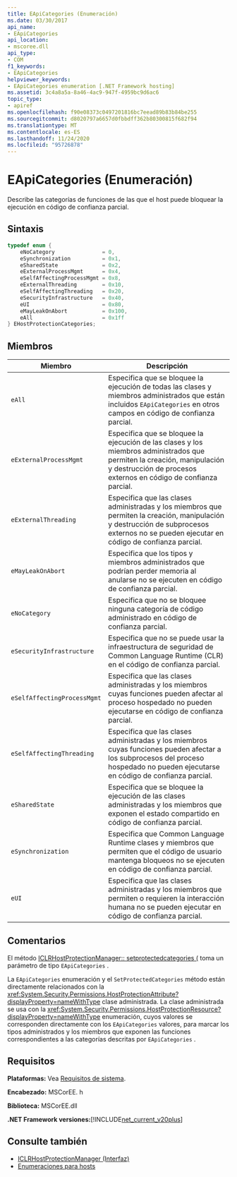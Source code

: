 ```yaml
---
title: EApiCategories (Enumeración)
ms.date: 03/30/2017
api_name:
- EApiCategories
api_location:
- mscoree.dll
api_type:
- COM
f1_keywords:
- EApiCategories
helpviewer_keywords:
- EApiCategories enumeration [.NET Framework hosting]
ms.assetid: 3c4a8a5a-8a46-4ac9-947f-4959bc9d6ac6
topic_type:
- apiref
ms.openlocfilehash: f90e08373c0497201816bc7eead89b83b84be255
ms.sourcegitcommit: d8020797a6657d0fbbdff362b80300815f682f94
ms.translationtype: MT
ms.contentlocale: es-ES
ms.lasthandoff: 11/24/2020
ms.locfileid: "95726878"
---
```

# <a name="eapicategories-enumeration"></a>EApiCategories (Enumeración)

Describe las categorías de funciones de las que el host puede bloquear la ejecución en código de confianza parcial.  
  
## <a name="syntax"></a>Sintaxis  
  
```cpp  
typedef enum {  
    eNoCategory               = 0,  
    eSynchronization          = 0x1,  
    eSharedState              = 0x2,  
    eExternalProcessMgmt      = 0x4,  
    eSelfAffectingProcessMgmt = 0x8,  
    eExternalThreading        = 0x10,  
    eSelfAffectingThreading   = 0x20,  
    eSecurityInfrastructure   = 0x40,  
    eUI                       = 0x80,  
    eMayLeakOnAbort           = 0x100,  
    eAll                      = 0x1ff  
} EHostProtectionCategories;  
```  
  
## <a name="members"></a>Miembros  
  
|Miembro|Descripción|  
|------------|-----------------|  
|`eAll`|Especifica que se bloquee la ejecución de todas las clases y miembros administrados que están incluidos `EApiCategories` en otros campos en código de confianza parcial.|  
|`eExternalProcessMgmt`|Especifica que se bloquee la ejecución de las clases y los miembros administrados que permiten la creación, manipulación y destrucción de procesos externos en código de confianza parcial.|  
|`eExternalThreading`|Especifica que las clases administradas y los miembros que permiten la creación, manipulación y destrucción de subprocesos externos no se pueden ejecutar en código de confianza parcial.|  
|`eMayLeakOnAbort`|Especifica que los tipos y miembros administrados que podrían perder memoria al anularse no se ejecuten en código de confianza parcial.|  
|`eNoCategory`|Especifica que no se bloquee ninguna categoría de código administrado en código de confianza parcial.|  
|`eSecurityInfrastructure`|Especifica que no se puede usar la infraestructura de seguridad de Common Language Runtime (CLR) en el código de confianza parcial.|  
|`eSelfAffectingProcessMgmt`|Especifica que las clases administradas y los miembros cuyas funciones pueden afectar al proceso hospedado no pueden ejecutarse en código de confianza parcial.|  
|`eSelfAffectingThreading`|Especifica que las clases administradas y los miembros cuyas funciones pueden afectar a los subprocesos del proceso hospedado no pueden ejecutarse en código de confianza parcial.|  
|`eSharedState`|Especifica que se bloquee la ejecución de las clases administradas y los miembros que exponen el estado compartido en código de confianza parcial.|  
|`eSynchronization`|Especifica que Common Language Runtime clases y miembros que permiten que el código de usuario mantenga bloqueos no se ejecuten en código de confianza parcial.|  
|`eUI`|Especifica que las clases administradas y los miembros que permiten o requieren la interacción humana no se pueden ejecutar en código de confianza parcial.|  
  
## <a name="remarks"></a>Comentarios  

 El método [ICLRHostProtectionManager:: setprotectedcategories (](iclrhostprotectionmanager-setprotectedcategories-method.md) toma un parámetro de tipo `EApiCategories` .  
  
 La `EApiCategories` enumeración y el `SetProtectedCategories` método están directamente relacionados con la <xref:System.Security.Permissions.HostProtectionAttribute?displayProperty=nameWithType> clase administrada. La clase administrada se usa con la <xref:System.Security.Permissions.HostProtectionResource?displayProperty=nameWithType> enumeración, cuyos valores se corresponden directamente con los `EApiCategories` valores, para marcar los tipos administrados y los miembros que exponen las funciones correspondientes a las categorías descritas por `EApiCategories` .  
  
## <a name="requirements"></a>Requisitos  

 **Plataformas:** Vea [Requisitos de sistema](../../get-started/system-requirements.md).  
  
 **Encabezado:** MSCorEE. h  
  
 **Biblioteca:** MSCorEE.dll  
  
 **.NET Framework versiones:**[!INCLUDE[net_current_v20plus](../../../../includes/net-current-v20plus-md.md)]  
  
## <a name="see-also"></a>Consulte también

- [ICLRHostProtectionManager (Interfaz)](iclrhostprotectionmanager-interface.md)
- [Enumeraciones para hosts](hosting-enumerations.md)
